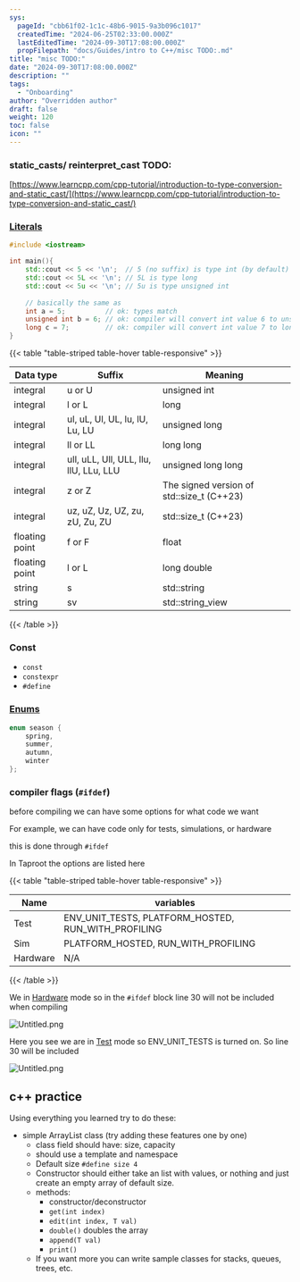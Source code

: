 ```yaml
---
sys:
  pageId: "cbb61f02-1c1c-48b6-9015-9a3b096c1017"
  createdTime: "2024-06-25T02:33:00.000Z"
  lastEditedTime: "2024-09-30T17:08:00.000Z"
  propFilepath: "docs/Guides/intro to C++/misc TODO:.md"
title: "misc TODO:"
date: "2024-09-30T17:08:00.000Z"
description: ""
tags:
  - "Onboarding"
author: "Overridden author"
draft: false
weight: 120
toc: false
icon: ""
---
```


### static_casts/ reinterpret_cast TODO:

 [https://www.learncpp.com/cpp-tutorial/introduction-to-type-conversion-and-static_cast/](https://www.learncpp.com/cpp-tutorial/introduction-to-type-conversion-and-static_cast/)

### [Literals](https://www.learncpp.com/cpp-tutorial/literals/)

```cpp
#include <iostream>

int main(){
    std::cout << 5 << '\n';  // 5 (no suffix) is type int (by default)
    std::cout << 5L << '\n'; // 5L is type long
    std::cout << 5u << '\n'; // 5u is type unsigned int
    
    // basically the same as
    int a = 5;          // ok: types match
    unsigned int b = 6; // ok: compiler will convert int value 6 to unsigned int value 6
    long c = 7;         // ok: compiler will convert int value 7 to long value 7
}
```

{{< table "table-striped table-hover table-responsive" >}}

| **Data type**  | **Suffix**                             | **Meaning**                               |
| -------------- | -------------------------------------- | ----------------------------------------- |
| integral       | u or U                                 | unsigned int                              |
| integral       | l or L                                 | long                                      |
| integral       | ul, uL, Ul, UL, lu, lU, Lu, LU         | unsigned long                             |
| integral       | ll or LL                               | long long                                 |
| integral       | ull, uLL, Ull, ULL, llu, llU, LLu, LLU | unsigned long long                        |
| integral       | z or Z                                 | The signed version of std::size_t (C++23) |
| integral       | uz, uZ, Uz, UZ, zu, zU, Zu, ZU         | std::size_t (C++23)                       |
| floating point | f or F                                 | float                                     |
| floating point | l or L                                 | long double                               |
| string         | s                                      | std::string                               |
| string         | sv                                     | std::string_view                          |

{{< /table >}}

### Const

- `const`
- `constexpr`
- `#define`

### [Enums](https://www.programiz.com/cpp-programming/enumeration)

```cpp
enum season { 
	spring,
	summer,
	autumn,
	winter
};
```

### compiler flags (`#ifdef`)

before compiling we can have some options for what code we want

For example, we can have code only for tests, simulations, or hardware

this is done through `#ifdef`

In Taproot the options are listed here

{{< table "table-striped table-hover table-responsive" >}}

| Name     | variables                                           |
| -------- | --------------------------------------------------- |
| Test     | ENV_UNIT_TESTS, PLATFORM_HOSTED, RUN_WITH_PROFILING |
| Sim      | PLATFORM_HOSTED, RUN_WITH_PROFILING                 |
| Hardware | N/A                                                 |

{{< /table >}}

We in <u>Hardware</u> mode so in the `#ifdef` block line 30 will not be included when compiling 

![Untitled.png](https://prod-files-secure.s3.us-west-2.amazonaws.com/d518164a-d88e-44d1-a4ee-3adb3bd8bce0/0d831920-88ea-4062-b3da-13b04e943655/Untitled.png?X-Amz-Algorithm=AWS4-HMAC-SHA256&X-Amz-Content-Sha256=UNSIGNED-PAYLOAD&X-Amz-Credential=AKIAT73L2G45FSPPWI6X%2F20241220%2Fus-west-2%2Fs3%2Faws4_request&X-Amz-Date=20241220T160847Z&X-Amz-Expires=3600&X-Amz-Signature=d46d0b2d19825b8c60cec0f490648dc90e8e4be95ba031eecb338caea66dab84&X-Amz-SignedHeaders=host&x-id=GetObject)

Here you see we are in <u>Test</u> mode so ENV_UNIT_TESTS is turned on. So line 30 will be included

![Untitled.png](https://prod-files-secure.s3.us-west-2.amazonaws.com/d518164a-d88e-44d1-a4ee-3adb3bd8bce0/1ffbf634-044e-43ca-b80b-a05a3405a032/Untitled.png?X-Amz-Algorithm=AWS4-HMAC-SHA256&X-Amz-Content-Sha256=UNSIGNED-PAYLOAD&X-Amz-Credential=AKIAT73L2G45FSPPWI6X%2F20241220%2Fus-west-2%2Fs3%2Faws4_request&X-Amz-Date=20241220T160847Z&X-Amz-Expires=3600&X-Amz-Signature=bcce6a5c5b8f3cdf4d8f287eecdf98e81a2c1797c7d5b19603fda5f5fb76c0d6&X-Amz-SignedHeaders=host&x-id=GetObject)

## c++ practice

Using everything you learned try to do these:

- simple ArrayList class (try adding these features one by one)
	- class field should have: size, capacity
	- should use a template and namespace
	- Default size `#define size 4`
	- Constructor should either take an list with values,
	 or nothing and just create an empty array of default size.
	- methods:
		- constructor/deconstructor
		- `get(int index)`
		- `edit(int index, T val)`
		- `double()` doubles the array
		- `append(T val)`
		- `print()`
	- If you want more you can write sample classes for stacks, queues, trees, etc.
